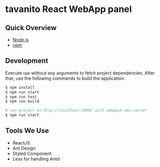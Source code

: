 # tavanito React WebApp panel


## Quick Overview
* [Node.js](https://nodejs.org/en/download/)
* [npm](https://docs.npmjs.com/cli/install)


## Development
Execute `npm` without any arguments to fetch project dependencies. After that, use the following commands to build the application:

```bash
$ npm install
$ npm run start
$ npm run test
$ npm run build

# run project on http://localhost:3000/ with webpack-dev-server
$ npm run start
```

## Tools We Use
- ReactJS
- Ant Design
- Styled Component
- Less for handling Antd

